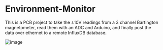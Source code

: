 # Environment-Monitor

This is a PCB project to take the ±10V readings from a 3 channel Bartington magnetometer, read them with an ADC and Arduino, and finally post the data over ethernet to a remote InfluxDB database.

![image](https://user-images.githubusercontent.com/43373700/235985872-00f93356-8002-43cd-9c3a-bcd8b544f160.jpg)
